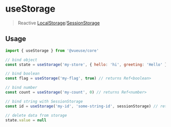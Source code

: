 # useStorage

> Reactive [LocalStorage](https://developer.mozilla.org/en-US/docs/Web/API/Window/localStorage)/[SessionStorage](https://developer.mozilla.org/en-US/docs/Web/API/Window/sessionStorage)

## Usage

```js
import { useStorage } from '@vueuse/core'

// bind object
const state = useStorage('my-store', { hello: 'hi', greeting: 'Hello' })

// bind boolean
const flag = useStorage('my-flag', true) // returns Ref<boolean>

// bind number
const count = useStorage('my-count', 0) // returns Ref<number>

// bind string with SessionStorage
const id = useStorage('my-id', 'some-string-id', sessionStorage) // returns Ref<string>

// delete data from storage
state.value = null
```
